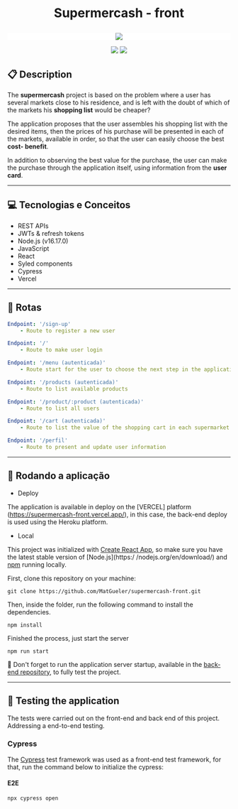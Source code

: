 # <p align = "center"> Supermercash - front </p>

<p align="center" style="background-color: white">
   <img src="https://uploaddeimagens.com.br/images/004/056/154/full/Logo.png?1665418882"/>
</p>

<p align = "center">
   <img src="https://img.shields.io/badge/author-Mateus Gueler-4dae71?style=flat-square" />
   <img src="https://img.shields.io/github/languages/count/MatGueler/supermercash-front?color=4dae71&style=flat-square" />
</p>

## :clipboard: Description

The **supermercash** project is based on the problem where a user has several markets close to his residence, and is left with the doubt of which of the markets his **shopping list** would be cheaper?

The application proposes that the user assembles his shopping list with the desired items, then the prices of his purchase will be presented in each of the markets, available in order, so that the user can easily choose the best **cost- benefit**.

In addition to observing the best value for the purchase, the user can make the purchase through the application itself, using information from the **user card**.

---

## :computer: Tecnologias e Conceitos

- REST APIs
- JWTs & refresh tokens
- Node.js (v16.17.0)
- JavaScript
- React
- Syled components
- Cypress
- Vercel

---

## :rocket: Rotas

```yml
Endpoint: '/sign-up'
    - Route to register a new user
```

```yml
Endpoint: '/'
    - Route to make user login
```

```yml
Endpoint: '/menu (autenticada)'
    - Route start for the user to choose the next step in the application
```

```yml
Endpoint: '/products (autenticada)'
    - Route to list available products
```

```yml
Endpoint: '/product/:product (autenticada)'
    - Route to list all users
```

```yml
Endpoint: '/cart (autenticada)'
    - Route to list the value of the shopping cart in each supermarket
```

```yml
Endpoint: '/perfil'
    - Route to present and update user information
```

---

## 🏁 Rodando a aplicação

- Deploy

The application is available in deploy on the [VERCEL] platform (https://supermercash-front.vercel.app/), in this case, the back-end deploy is used using the Heroku platform.

- Local

This project was initialized with [Create React App](https://github.com/facebook/create-react-app), so make sure you have the latest stable version of [Node.js](https:/ /nodejs.org/en/download/) and [npm](https://www.npmjs.com/) running locally.

First, clone this repository on your machine:

```
git clone https://github.com/MatGueler/supermercash-front.git
```

Then, inside the folder, run the following command to install the dependencies.

```
npm install
```

Finished the process, just start the server

```
npm run start
```

:stop_sign: Don't forget to run the application server startup, available in the [back-end repository](https://github.com/MatGueler/supermercash-back), to fully test the project.

---

## :hammer: Testing the application

The tests were carried out on the front-end and back end of this project. Addressing a end-to-end testing.

### **Cypress**

The [Cypress](https://docs.cypress.io/guides/overview/why-cypress) test framework was used as a front-end test framework, for that, run the command below to initialize the cypress:

#### E2E

```
npx cypress open
```
